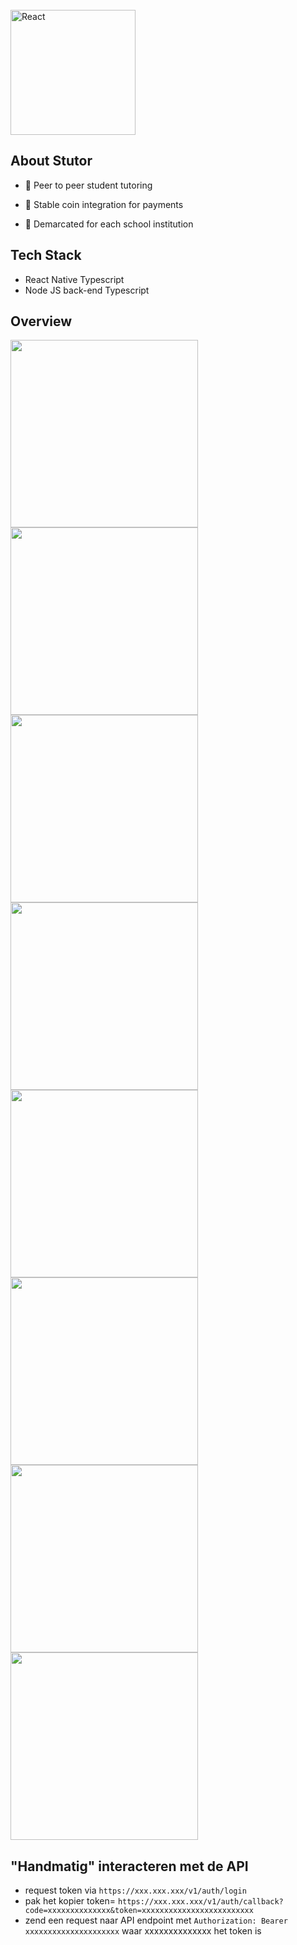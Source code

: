 <br/>

<img alt="React" width="200px"  src="https://stutor.me/_nuxt/img/logo.d700cda.png"  />
  
## About Stutor

- 🔭 Peer to peer student tutoring

- 🌱 Stable coin integration for payments

- 👯 Demarcated for each school institution

## Tech Stack
 
- React Native Typescript
- Node JS back-end Typescript

## Overview

<img src="https://user-images.githubusercontent.com/25530395/147077611-18339087-608b-41ea-b044-d0b8f3259009.jpg" width="300">
<img src="https://user-images.githubusercontent.com/25530395/147077657-b83608fd-8670-4eba-a310-e2cafbc40f55.jpg" width="300">
<img src="https://user-images.githubusercontent.com/25530395/147077670-5588ded0-ae65-4480-a712-a463c06d51c0.jpg" width="300">
<img src="https://user-images.githubusercontent.com/25530395/147077683-0c617c22-eb3a-401e-860e-37f79d471534.jpg" width="300">
<img src="https://user-images.githubusercontent.com/25530395/147078003-117f4b29-da36-4a21-a1ef-efe679667e9d.jpg" width="300">
<img src="https://user-images.githubusercontent.com/25530395/147077914-0642aa7d-0282-4ac2-9228-9253e30803f4.jpg" width="300">
<img src="https://user-images.githubusercontent.com/25530395/147077924-159db018-54fc-499f-8928-8e0c3957b3b3.jpg" width="300">
<img src="https://user-images.githubusercontent.com/25530395/147078787-e492dd11-adc2-4e3b-bb77-13de9f258474.jpg" width="300">

## "Handmatig" interacteren met de API
- request token via `https://xxx.xxx.xxx/v1/auth/login`
- pak het kopier token= `https://xxx.xxx.xxx/v1/auth/callback?code=xxxxxxxxxxxxxx&token=xxxxxxxxxxxxxxxxxxxxxxxxx`
- zend een request naar API endpoint met `Authorization: Bearer xxxxxxxxxxxxxxxxxxxxx` waar xxxxxxxxxxxxxx het token is
